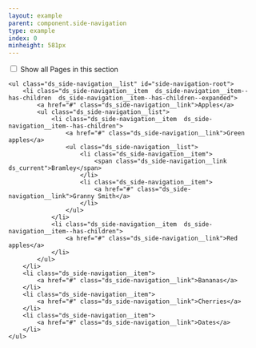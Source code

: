 ```yaml
---
layout: example
parent: component.side-navigation
type: example
index: 0
minheight: 581px
---
```


<nav aria-label="Sections" class="ds_side-navigation" data-module="ds-side-navigation">
    <input type="checkbox" class="fully-hidden  js-toggle-side-navigation" id="show-side-navigation" aria-controls="side-navigation-root" />
    <label class="ds_side-navigation__expand  ds_link" for="show-side-navigation"><span class="visually-hidden">Show all</span> Pages in this section <span class="ds_side-navigation__expand-indicator"></span></label>

    <ul class="ds_side-navigation__list" id="side-navigation-root">
        <li class="ds_side-navigation__item  ds_side-navigation__item--has-children  ds_side-navigation__item--has-children--expanded">
            <a href="#" class="ds_side-navigation__link">Apples</a>
            <ul class="ds_side-navigation__list">
                <li class="ds_side-navigation__item  ds_side-navigation__item--has-children">
                    <a href="#" class="ds_side-navigation__link">Green apples</a>
                    <ul class="ds_side-navigation__list">
                        <li class="ds_side-navigation__item">
                            <span class="ds_side-navigation__link  ds_current">Bramley</span>
                        </li>
                        <li class="ds_side-navigation__item">
                            <a href="#" class="ds_side-navigation__link">Granny Smith</a>
                        </li>
                    </ul>
                </li>
                <li class="ds_side-navigation__item  ds_side-navigation__item--has-children">
                    <a href="#" class="ds_side-navigation__link">Red apples</a>
                </li>
            </ul>
        </li>
        <li class="ds_side-navigation__item">
            <a href="#" class="ds_side-navigation__link">Bananas</a>
        </li>
        <li class="ds_side-navigation__item">
            <a href="#" class="ds_side-navigation__link">Cherries</a>
        </li>
        <li class="ds_side-navigation__item">
            <a href="#" class="ds_side-navigation__link">Dates</a>
        </li>
    </ul>
</nav>
